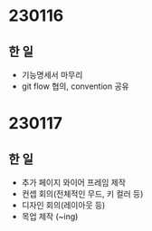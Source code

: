 # 230116 
## 한 일
- 기능명세서 마무리
- git flow 협의, convention 공유

# 230117
## 한 일
- 추가 페이지 와이어 프레임 제작
- 컨셉 회의(전체적인 무드, 키 컬러 등)
- 디자인 회의(레이아웃 등)
- 목업 제작 (~ing)
